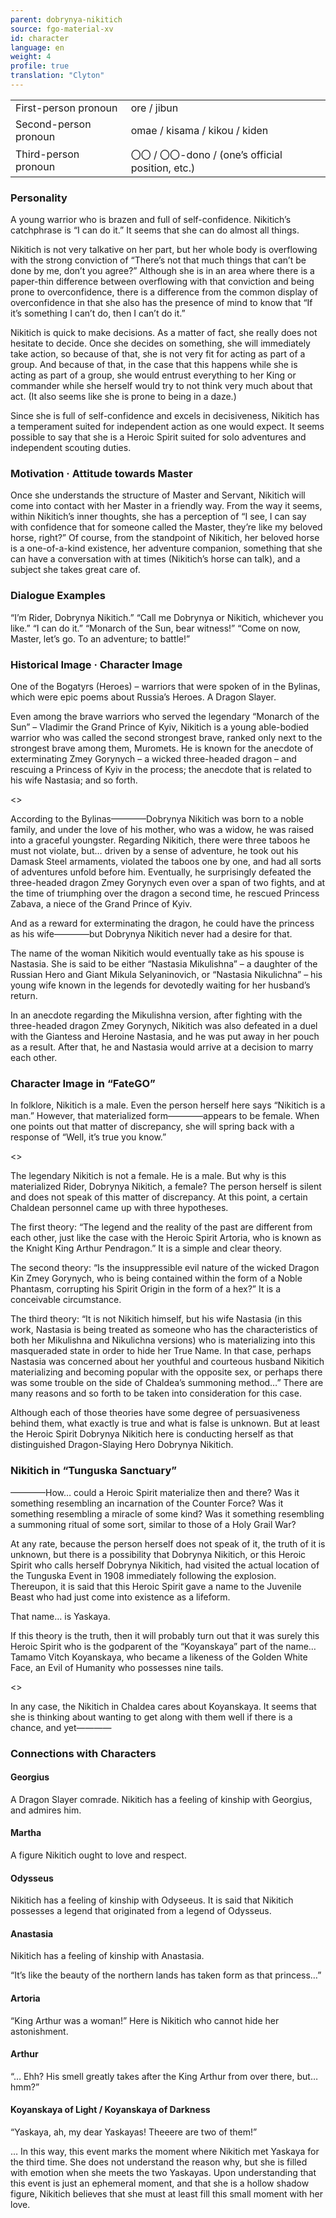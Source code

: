 ```yaml
---
parent: dobrynya-nikitich
source: fgo-material-xv
id: character
language: en
weight: 4
profile: true
translation: "Clyton"
---
```


<table>
  <tr><td>First-person pronoun</td><td>ore / jibun</td></tr>
  <tr><td>Second-person pronoun</td><td>omae / kisama / kikou / kiden</td></tr>
  <tr><td>Third-person pronoun</td><td>〇〇 / 〇〇-dono / (one’s official position, etc.)</td></tr>
</table>

### Personality

A young warrior who is brazen and full of self-confidence. Nikitich’s catchphrase is “I can do it.” It seems that she can do almost all things.

Nikitich is not very talkative on her part, but her whole body is overflowing with the strong conviction of “There’s not that much things that can’t be done by me, don’t you agree?” Although she is in an area where there is a paper-thin difference between overflowing with that conviction and being prone to overconfidence, there is a difference from the common display of overconfidence in that she also has the presence of mind to know that “If it’s something I can’t do, then I can’t do it.”

Nikitich is quick to make decisions. As a matter of fact, she really does not hesitate to decide. Once she decides on something, she will immediately take action, so because of that, she is not very fit for acting as part of a group. And because of that, in the case that this happens while she is acting as part of a group, she would entrust everything to her King or commander while she herself would try to not think very much about that act. (It also seems like she is prone to being in a daze.)

Since she is full of self-confidence and excels in decisiveness, Nikitich has a temperament suited for independent action as one would expect. It seems possible to say that she is a Heroic Spirit suited for solo adventures and independent scouting duties.

### Motivation · Attitude towards Master

Once she understands the structure of Master and Servant, Nikitich will come into contact with her Master in a friendly way. From the way it seems, within Nikitich’s inner thoughts, she has a perception of “I see, I can say with confidence that for someone called the Master, they’re like my beloved horse, right?” Of course, from the standpoint of Nikitich, her beloved horse is a one-of-a-kind existence, her adventure companion, something that she can have a conversation with at times (Nikitich’s horse can talk), and a subject she takes great care of.

### Dialogue Examples

“I’m Rider, Dobrynya Nikitich.”
“Call me Dobrynya or Nikitich, whichever you like.”
“I can do it.”
“Monarch of the Sun, bear witness!”
“Come on now, Master, let’s go. To an adventure; to battle!”

### Historical Image · Character Image

One of the Bogatyrs (Heroes) – warriors that were spoken of in the Bylinas, which were epic poems about Russia’s Heroes. A Dragon Slayer.

Even among the brave warriors who served the legendary “Monarch of the Sun” – Vladimir the Grand Prince of Kyiv, Nikitich is a young able-bodied warrior who was called the second strongest brave, ranked only next to the strongest brave among them, Muromets. He is known for the anecdote of exterminating Zmey Gorynych – a wicked three-headed dragon – and rescuing a Princess of Kyiv in the process; the anecdote that is related to his wife Nastasia; and so forth.

<>

According to the Bylinas————Dobrynya Nikitich was born to a noble family, and under the love of his mother, who was a widow, he was raised into a graceful youngster. Regarding Nikitich, there were three taboos he must not violate, but… driven by a sense of adventure, he took out his Damask Steel armaments, violated the taboos one by one, and had all sorts of adventures unfold before him. Eventually, he surprisingly defeated the three-headed dragon Zmey Gorynych even over a span of two fights, and at the time of triumphing over the dragon a second time, he rescued Princess Zabava, a niece of the Grand Prince of Kyiv.

And as a reward for exterminating the dragon, he could have the princess as his wife————but Dobrynya Nikitich never had a desire for that.

The name of the woman Nikitich would eventually take as his spouse is Nastasia. She is said to be either “Nastasia Mikulishna” – a daughter of the Russian Hero and Giant Mikula Selyaninovich, or “Nastasia Nikulichna” – his young wife known in the legends for devotedly waiting for her husband’s return.

In an anecdote regarding the Mikulishna version, after fighting with the three-headed dragon Zmey Gorynych, Nikitich was also defeated in a duel with the Giantess and Heroine Nastasia, and he was put away in her pouch as a result. After that, he and Nastasia would arrive at a decision to marry each other.

### Character Image in “FateGO”

In folklore, Nikitich is a male. Even the person herself here says “Nikitich is a man.” However, that materialized form————appears to be female. When one points out that matter of discrepancy, she will spring back with a response of “Well, it’s true you know.”

<>

The legendary Nikitich is not a female. He is a male. But why is this materialized Rider, Dobrynya Nikitich, a female? The person herself is silent and does not speak of this matter of discrepancy. At this point, a certain Chaldean personnel came up with three hypotheses.

The first theory: “The legend and the reality of the past are different from each other, just like the case with the Heroic Spirit Artoria, who is known as the Knight King Arthur Pendragon.”
It is a simple and clear theory.

The second theory: “Is the insuppressible evil nature of the wicked Dragon Kin Zmey Gorynych, who is being contained within the form of a Noble Phantasm, corrupting his Spirit Origin in the form of a hex?”
It is a conceivable circumstance.

The third theory: “It is not Nikitich himself, but his wife Nastasia (in this work, Nastasia is being treated as someone who has the characteristics of both her Mikulishna and Nikulichna versions) who is materializing into this masqueraded state in order to hide her True Name. In that case, perhaps Nastasia was concerned about her youthful and courteous husband Nikitich materializing and becoming popular with the opposite sex, or perhaps there was some trouble on the side of Chaldea’s summoning method…”
There are many reasons and so forth to be taken into consideration for this case.

Although each of those theories have some degree of persuasiveness behind them, what exactly is true and what is false is unknown. But at least the Heroic Spirit Dobrynya Nikitich here is conducting herself as that distinguished Dragon-Slaying Hero Dobrynya Nikitich.

### Nikitich in “Tunguska Sanctuary”

————How… could a Heroic Spirit materialize then and there?
Was it something resembling an incarnation of the Counter Force?
Was it something resembling a miracle of some kind?
Was it something resembling a summoning ritual of some sort, similar to those of a Holy Grail War?

At any rate, because the person herself does not speak of it, the truth of it is unknown, but there is a possibility that Dobrynya Nikitich, or this Heroic Spirit who calls herself Dobrynya Nikitich, had visited the actual location of the Tunguska Event in 1908 immediately following the explosion. Thereupon, it is said that this Heroic Spirit gave a name to the Juvenile Beast who had just come into existence as a lifeform.

That name… is Yaskaya.

If this theory is the truth, then it will probably turn out that it was surely this Heroic Spirit who is the godparent of the “Koyanskaya” part of the name… Tamamo Vitch Koyanskaya, who became a likeness of the Golden White Face, an Evil of Humanity who possesses nine tails.

<>

In any case, the Nikitich in Chaldea cares about Koyanskaya. It seems that she is thinking about wanting to get along with them well if there is a chance, and yet————

### Connections with Characters

#### Georgius

A Dragon Slayer comrade. Nikitich has a feeling of kinship with Georgius, and admires him.

#### Martha

A figure Nikitich ought to love and respect.

#### Odysseus

Nikitich has a feeling of kinship with Odyseeus. It is said that Nikitich possesses a legend that originated from a legend of Odysseus.

#### Anastasia

Nikitich has a feeling of kinship with Anastasia.

“It’s like the beauty of the northern lands has taken form as that princess…”

#### Artoria

“King Arthur was a woman!” Here is Nikitich who cannot hide her astonishment.

#### Arthur

“… Ehh? His smell greatly takes after the King Arthur from over there, but… hmm?”

#### Koyanskaya of Light / Koyanskaya of Darkness

“Yaskaya, ah, my dear Yaskayas! Theeere are two of them!”

… In this way, this event marks the moment where Nikitich met Yaskaya for the third time. She does not understand the reason why, but she is filled with emotion when she meets the two Yaskayas. Upon understanding that this event is just an ephemeral moment, and that she is a hollow shadow figure, Nikitich believes that she must at least fill this small moment with her love.

